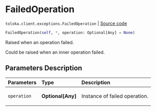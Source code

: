 # FailedOperation
`toloka.client.exceptions.FailedOperation` | [Source code](https://github.com/Toloka/toloka-kit/blob/v1.1.3/src/client/exceptions.py#L40)

```python
FailedOperation(self, *, operation: Optional[Any] = None)
```

Raised when an operation failed.


Could be raised when an inner operation failed.

## Parameters Description

| Parameters | Type | Description |
| :----------| :----| :-----------|
`operation`|**Optional\[Any\]**|<p>Instance of failed operation.</p>
